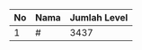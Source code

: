 | No | Nama            | Jumlah Level |
|----|-----------------|--------------|
| 1  | #    |    3437        |
